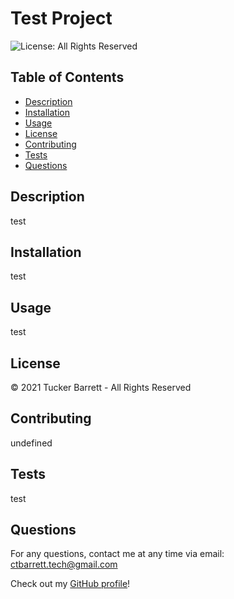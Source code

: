 
# Test Project

![License: All Rights Reserved](https://img.shields.io/badge/License-All%20Rights%20Reserved-crimson.svg)

## Table of Contents
* [Description](#description)
* [Installation](#installation)
* [Usage](#usage)
* [License](#license)
* [Contributing](#contributing)
* [Tests](#tests)
* [Questions](#questions)

## Description
test

## Installation
test

## Usage
test

## License
&copy; 2021 Tucker Barrett - All Rights Reserved

## Contributing
undefined

## Tests
test

## Questions
For any questions, contact me at any time via email: ctbarrett.tech@gmail.com

Check out my [GitHub profile](https://github.com/grinninbarrett)!
